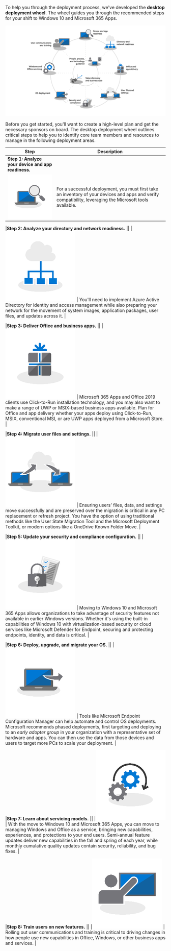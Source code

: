 To help you through the deployment process, we've developed the **desktop deployment wheel**. The wheel guides you through the recommended steps for your shift to Windows 10 and Microsoft 365 Apps.

![desktop deployment wheel](../media/intro_deploymentwheel.png)

Before you get started, you'll want to create a high-level plan and get the necessary sponsors on board. The desktop deployment wheel outlines critical steps to help you to identify core team members and resources to manage in the following deployment areas.

| Step | Description |
|-----------|--------|
|**Step 1: Analyze your device and app readiness.** ||
|![Step 1 icon](../media/step1-icon-intro.png) |  For a successful deployment, you must first take an inventory of your devices and apps and verify compatibility, leveraging the Microsoft tools available. |

|**Step 2: Analyze your directory and network readiness.** ||
|![Step 2 icon](../media/step-2-icon-intro.png) | You'll need to implement Azure Active Directory for identity and access management while also preparing your network for the movement of system images, application packages, user files, and updates across it. |

|**Step 3: Deliver Office and business apps.** ||
|![Step 3 icon](../media/step-3-icon-intro.png) | Microsoft 365 Apps and Office 2019 clients use Click-to-Run installation technology, and you may also  want to make a range of UWP or MSIX-based business apps available. Plan for Office and app delivery whether your apps deploy using Click-to-Run, MSIX, conventional MSI, or are UWP apps deployed from a Microsoft Store. |

|**Step 4: Migrate user files and settings.** ||
|![Step 4 icon](../media/step-4-icon-intro.png) | Ensuring users' files, data, and settings move successfully and are preserved over the migration is critical in any PC replacement or refresh project. You have the option of using traditional methods like the User State Migration Tool and the Microsoft Deployment Toolkit, or modern options like a OneDrive Known Folder Move. |

|**Step 5: Update your security and compliance configuration.** ||
|![Step 5 icon](../media/step-5-icon-intro.png) | Moving to Windows 10 and Microsoft 365 Apps allows organizations to take advantage of security features not available in earlier Windows versions. Whether it's using the built-in capabilities of Windows 10 with virtualization-based security or cloud services like Microsoft Defender for Endpoint, securing and protecting endpoints, identity, and data is critical. |

|**Step 6: Deploy, upgrade, and migrate your OS.** ||
|![Step 6 icon](../media/step-6-icon-intro.png) | Tools like Microsoft Endpoint Configuration Manager can help automate and control OS deployments. Microsoft recommends phased deployments, first targeting and deploying to an *early adopter group* in your organization with a representative set of hardware and apps. You can then use the data from those devices and users to target more PCs to scale your deployment. |

|**Step 7: Learn about servicing models.** ||
|![Step 7 icon](../media/step-7-icon-intro.png) | With the move to Windows 10 and Microsoft 365 Apps, you can move to managing Windows and Office as a service, bringing new capabilities, experiences, and protections to your end users. Semi-annual feature updates deliver new capabilities in the fall and spring of each year, while monthly cumulative quality updates contain security, reliability, and bug fixes. |

|**Step 8: Train users on new features.** ||
|![Step 8 icon](../media/step-8-icon-intro.png) | Rolling out user communications and training is critical to driving changes in how people use new capabilities in Office, Windows, or other business apps and services. |
